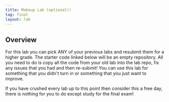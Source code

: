 ```yaml
---
title: Makeup Lab (optional)!
tag: final
layout: lab
---
```


## Overview

For this lab you can pick ANY of your previous labs and resubmit them for a higher grade. The
starter code linked below will be an empty repository. All you need to do is copy all the code from
your old lab into the  lab repo, fix any issues that you had and then re-submit! You can use
this lab for something that you didn't turn in or something that you just want to improve.

If you have crushed every lab up to this point then consider this a free day, there is nothing for
you to do except study for the final exam!
